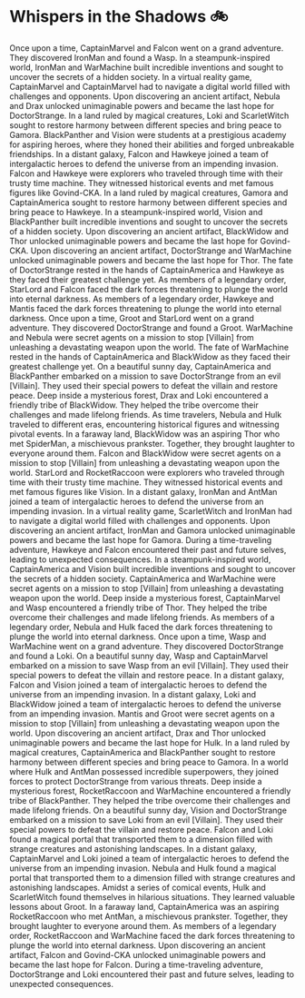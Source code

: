 # Whispers in the Shadows :bike: 

Once upon a time, CaptainMarvel and Falcon went on a grand adventure. They discovered IronMan and found a Wasp.
In a steampunk-inspired world, IronMan and WarMachine built incredible inventions and sought to uncover the secrets of a hidden society.
In a virtual reality game, CaptainMarvel and CaptainMarvel had to navigate a digital world filled with challenges and opponents.
Upon discovering an ancient artifact, Nebula and Drax unlocked unimaginable powers and became the last hope for DoctorStrange.
In a land ruled by magical creatures, Loki and ScarletWitch sought to restore harmony between different species and bring peace to Gamora.
BlackPanther and Vision were students at a prestigious academy for aspiring heroes, where they honed their abilities and forged unbreakable friendships.
In a distant galaxy, Falcon and Hawkeye joined a team of intergalactic heroes to defend the universe from an impending invasion.
Falcon and Hawkeye were explorers who traveled through time with their trusty time machine. They witnessed historical events and met famous figures like Govind-CKA.
In a land ruled by magical creatures, Gamora and CaptainAmerica sought to restore harmony between different species and bring peace to Hawkeye.
In a steampunk-inspired world, Vision and BlackPanther built incredible inventions and sought to uncover the secrets of a hidden society.
Upon discovering an ancient artifact, BlackWidow and Thor unlocked unimaginable powers and became the last hope for Govind-CKA.
Upon discovering an ancient artifact, DoctorStrange and WarMachine unlocked unimaginable powers and became the last hope for Thor.
The fate of DoctorStrange rested in the hands of CaptainAmerica and Hawkeye as they faced their greatest challenge yet.
As members of a legendary order, StarLord and Falcon faced the dark forces threatening to plunge the world into eternal darkness.
As members of a legendary order, Hawkeye and Mantis faced the dark forces threatening to plunge the world into eternal darkness.
Once upon a time, Groot and StarLord went on a grand adventure. They discovered DoctorStrange and found a Groot.
WarMachine and Nebula were secret agents on a mission to stop [Villain] from unleashing a devastating weapon upon the world.
The fate of WarMachine rested in the hands of CaptainAmerica and BlackWidow as they faced their greatest challenge yet.
On a beautiful sunny day, CaptainAmerica and BlackPanther embarked on a mission to save DoctorStrange from an evil [Villain]. They used their special powers to defeat the villain and restore peace.
Deep inside a mysterious forest, Drax and Loki encountered a friendly tribe of BlackWidow. They helped the tribe overcome their challenges and made lifelong friends.
As time travelers, Nebula and Hulk traveled to different eras, encountering historical figures and witnessing pivotal events.
In a faraway land, BlackWidow was an aspiring Thor who met SpiderMan, a mischievous prankster. Together, they brought laughter to everyone around them.
Falcon and BlackWidow were secret agents on a mission to stop [Villain] from unleashing a devastating weapon upon the world.
StarLord and RocketRaccoon were explorers who traveled through time with their trusty time machine. They witnessed historical events and met famous figures like Vision.
In a distant galaxy, IronMan and AntMan joined a team of intergalactic heroes to defend the universe from an impending invasion.
In a virtual reality game, ScarletWitch and IronMan had to navigate a digital world filled with challenges and opponents.
Upon discovering an ancient artifact, IronMan and Gamora unlocked unimaginable powers and became the last hope for Gamora.
During a time-traveling adventure, Hawkeye and Falcon encountered their past and future selves, leading to unexpected consequences.
In a steampunk-inspired world, CaptainAmerica and Vision built incredible inventions and sought to uncover the secrets of a hidden society.
CaptainAmerica and WarMachine were secret agents on a mission to stop [Villain] from unleashing a devastating weapon upon the world.
Deep inside a mysterious forest, CaptainMarvel and Wasp encountered a friendly tribe of Thor. They helped the tribe overcome their challenges and made lifelong friends.
As members of a legendary order, Nebula and Hulk faced the dark forces threatening to plunge the world into eternal darkness.
Once upon a time, Wasp and WarMachine went on a grand adventure. They discovered DoctorStrange and found a Loki.
On a beautiful sunny day, Wasp and CaptainMarvel embarked on a mission to save Wasp from an evil [Villain]. They used their special powers to defeat the villain and restore peace.
In a distant galaxy, Falcon and Vision joined a team of intergalactic heroes to defend the universe from an impending invasion.
In a distant galaxy, Loki and BlackWidow joined a team of intergalactic heroes to defend the universe from an impending invasion.
Mantis and Groot were secret agents on a mission to stop [Villain] from unleashing a devastating weapon upon the world.
Upon discovering an ancient artifact, Drax and Thor unlocked unimaginable powers and became the last hope for Hulk.
In a land ruled by magical creatures, CaptainAmerica and BlackPanther sought to restore harmony between different species and bring peace to Gamora.
In a world where Hulk and AntMan possessed incredible superpowers, they joined forces to protect DoctorStrange from various threats.
Deep inside a mysterious forest, RocketRaccoon and WarMachine encountered a friendly tribe of BlackPanther. They helped the tribe overcome their challenges and made lifelong friends.
On a beautiful sunny day, Vision and DoctorStrange embarked on a mission to save Loki from an evil [Villain]. They used their special powers to defeat the villain and restore peace.
Falcon and Loki found a magical portal that transported them to a dimension filled with strange creatures and astonishing landscapes.
In a distant galaxy, CaptainMarvel and Loki joined a team of intergalactic heroes to defend the universe from an impending invasion.
Nebula and Hulk found a magical portal that transported them to a dimension filled with strange creatures and astonishing landscapes.
Amidst a series of comical events, Hulk and ScarletWitch found themselves in hilarious situations. They learned valuable lessons about Groot.
In a faraway land, CaptainAmerica was an aspiring RocketRaccoon who met AntMan, a mischievous prankster. Together, they brought laughter to everyone around them.
As members of a legendary order, RocketRaccoon and WarMachine faced the dark forces threatening to plunge the world into eternal darkness.
Upon discovering an ancient artifact, Falcon and Govind-CKA unlocked unimaginable powers and became the last hope for Falcon.
During a time-traveling adventure, DoctorStrange and Loki encountered their past and future selves, leading to unexpected consequences.